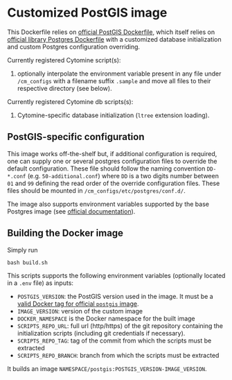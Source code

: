# Customized PostGIS image

This Dockerfile relies on [official PostGIS Dockerfile](https://github.com/postgis/docker-postgis), which itself relies on [official library Postgres Dockerfile](https://github.com/docker-library/postgres) with a  customized database initialization and custom Postgres configuration overriding.

Currently registered Cytomine script(s):

1. optionally interpolate the environment variable present in any file under `/cm_configs` with a filename suffix `.sample` and move all files to their respective directory (see below).

Currently registered Cytomine db scripts(s):

1. Cytomine-specific database initialization (`ltree` extension loading).

## PostGIS-specific configuration

This image works off-the-shelf but, if additional configuration is required, one can supply one or several postgres configuration files to override the default configuration. These file should follow the naming convention `DD-*.conf` (e.g. `50-additional.conf`) where `DD` is a two digits number between `01` and `99` defining the read order of the override configuration files. These files should be mounted in `/cm_configs/etc/postgres/conf.d/`.

The image also supports environment variables supported by the base Postgres image (see [official documentation](https://registry.hub.docker.com/_/postgres)).

## Building the Docker image

Simply run 
```
bash build.sh
```

This scripts supports the following environment variables (optionally located in a `.env` file) as inputs:

* `POSTGIS_VERSION`: the PostGIS version used in the image. It must be a [valid Docker tag for official `postgis` image](https://github.com/docker-library/docs/tree/master/PostGIS#supported-tags-and-respective-dockerfile-links).
* `IMAGE_VERSION`: version of the custom image
* `DOCKER_NAMESPACE` is the Docker namespace for the built image
* `SCRIPTS_REPO_URL`: full url (http/https) of the git repository containing the initialization scripts (including git credentials if necessary).  
* `SCRIPTS_REPO_TAG`: tag of the commit from which the scripts must be extracted
* `SCRIPTS_REPO_BRANCH`: branch from which the scripts must be extracted

It builds an image `NAMESPACE/postgis:POSTGIS_VERSION-IMAGE_VERSION`.

